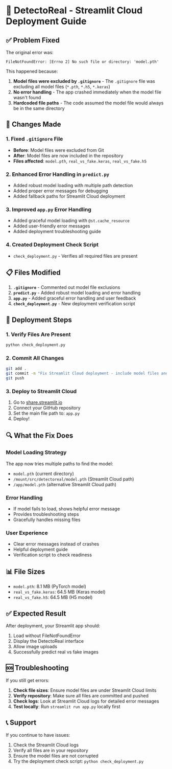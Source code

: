 # 🚀 DetectoReal - Streamlit Cloud Deployment Guide

## ✅ Problem Fixed

The original error was:
```
FileNotFoundError: [Errno 2] No such file or directory: 'model.pth'
```

This happened because:
1. **Model files were excluded by `.gitignore`** - The `.gitignore` file was excluding all model files (`*.pth`, `*.h5`, `*.keras`)
2. **No error handling** - The app crashed immediately when the model file wasn't found
3. **Hardcoded file paths** - The code assumed the model file would always be in the same directory

## 🔧 Changes Made

### 1. Fixed `.gitignore` File
- **Before**: Model files were excluded from Git
- **After**: Model files are now included in the repository
- **Files affected**: `model.pth`, `real_vs_fake.keras`, `real_vs_fake.h5`

### 2. Enhanced Error Handling in `predict.py`
- Added robust model loading with multiple path detection
- Added proper error messages for debugging
- Added fallback paths for Streamlit Cloud deployment

### 3. Improved `app.py` Error Handling
- Added graceful model loading with `@st.cache_resource`
- Added user-friendly error messages
- Added deployment troubleshooting guide

### 4. Created Deployment Check Script
- `check_deployment.py` - Verifies all required files are present

## 📋 Files Modified

1. **`.gitignore`** - Commented out model file exclusions
2. **`predict.py`** - Added robust model loading and error handling
3. **`app.py`** - Added graceful error handling and user feedback
4. **`check_deployment.py`** - New deployment verification script

## 🚀 Deployment Steps

### 1. Verify Files Are Present
```bash
python check_deployment.py
```

### 2. Commit All Changes
```bash
git add .
git commit -m "Fix Streamlit Cloud deployment - include model files and add error handling"
git push
```

### 3. Deploy to Streamlit Cloud
1. Go to [share.streamlit.io](https://share.streamlit.io)
2. Connect your GitHub repository
3. Set the main file path to: `app.py`
4. Deploy!

## 🔍 What the Fix Does

### Model Loading Strategy
The app now tries multiple paths to find the model:
- `model.pth` (current directory)
- `/mount/src/detectoreal/model.pth` (Streamlit Cloud path)
- `/app/model.pth` (alternative Streamlit Cloud path)

### Error Handling
- If model fails to load, shows helpful error message
- Provides troubleshooting steps
- Gracefully handles missing files

### User Experience
- Clear error messages instead of crashes
- Helpful deployment guide
- Verification script to check readiness

## 📊 File Sizes
- `model.pth`: 8.1 MB (PyTorch model)
- `real_vs_fake.keras`: 64.5 MB (Keras model)
- `real_vs_fake.h5`: 64.5 MB (H5 model)

## ✅ Expected Result
After deployment, your Streamlit app should:
1. Load without FileNotFoundError
2. Display the DetectoReal interface
3. Allow image uploads
4. Successfully predict real vs fake images

## 🆘 Troubleshooting

If you still get errors:

1. **Check file sizes**: Ensure model files are under Streamlit Cloud limits
2. **Verify repository**: Make sure all files are committed and pushed
3. **Check logs**: Look at Streamlit Cloud logs for detailed error messages
4. **Test locally**: Run `streamlit run app.py` locally first

## 📞 Support
If you continue to have issues:
1. Check the Streamlit Cloud logs
2. Verify all files are in your repository
3. Ensure the model files are not corrupted
4. Try the deployment check script: `python check_deployment.py` 